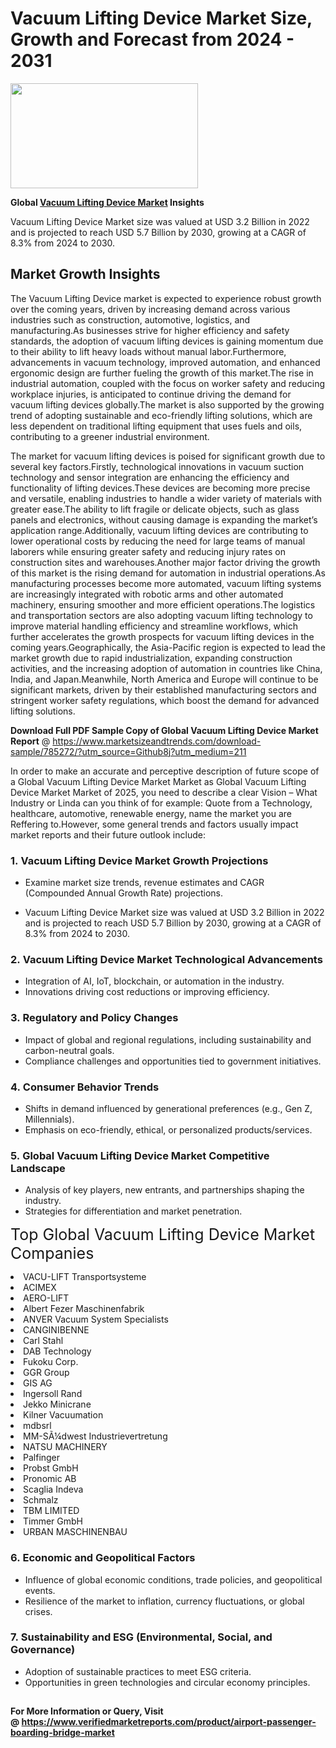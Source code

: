 <H1>Vacuum Lifting Device Market Size, Growth and Forecast from 2024 - 2031</H1><img class="aligncenter size-medium wp-image-584254" src="https://thirdeyenews.in/wp-content/uploads/2024/09/Global-Market-Research-300x168.jpeg" alt="" width="300" height="168" /><p><strong>Global&nbsp;<a href="https://www.marketsizeandtrends.com/download-sample/785272/?utm_source=Github8j?utm_medium=211">Vacuum Lifting Device Market</a> Insights</strong></p><p>Vacuum Lifting Device Market size was valued at USD 3.2 Billion in 2022 and is projected to reach USD 5.7 Billion by 2030, growing at a CAGR of 8.3% from 2024 to 2030.</p><p><h2>Market Growth Insights</h2> <p>The Vacuum Lifting Device market is expected to experience robust growth over the coming years, driven by increasing demand across various industries such as construction, automotive, logistics, and manufacturing.As businesses strive for higher efficiency and safety standards, the adoption of vacuum lifting devices is gaining momentum due to their ability to lift heavy loads without manual labor.Furthermore, advancements in vacuum technology, improved automation, and enhanced ergonomic design are further fueling the growth of this market.The rise in industrial automation, coupled with the focus on worker safety and reducing workplace injuries, is anticipated to continue driving the demand for vacuum lifting devices globally.The market is also supported by the growing trend of adopting sustainable and eco-friendly lifting solutions, which are less dependent on traditional lifting equipment that uses fuels and oils, contributing to a greener industrial environment.</p> <p>The market for vacuum lifting devices is poised for significant growth due to several key factors.Firstly, technological innovations in vacuum suction technology and sensor integration are enhancing the efficiency and functionality of lifting devices.These devices are becoming more precise and versatile, enabling industries to handle a wider variety of materials with greater ease.The ability to lift fragile or delicate objects, such as glass panels and electronics, without causing damage is expanding the market’s application range.Additionally, vacuum lifting devices are contributing to lower operational costs by reducing the need for large teams of manual laborers while ensuring greater safety and reducing injury rates on construction sites and warehouses.Another major factor driving the growth of this market is the rising demand for automation in industrial operations.As manufacturing processes become more automated, vacuum lifting systems are increasingly integrated with robotic arms and other automated machinery, ensuring smoother and more efficient operations.The logistics and transportation sectors are also adopting vacuum lifting technology to improve material handling efficiency and streamline workflows, which further accelerates the growth prospects for vacuum lifting devices in the coming years.Geographically, the Asia-Pacific region is expected to lead the market growth due to rapid industrialization, expanding construction activities, and the increasing adoption of automation in countries like China, India, and Japan.Meanwhile, North America and Europe will continue to be significant markets, driven by their established manufacturing sectors and stringent worker safety regulations, which boost the demand for advanced lifting solutions.</p> <p><span class=""><strong>Download Full PDF Sample Copy of Global Vacuum Lifting Device Market Report</strong> @ <a href="https://www.marketsizeandtrends.com/download-sample/785272/?utm_source=Github8j?utm_medium=211" target="_blank">https://www.marketsizeandtrends.com/download-sample/785272/?utm_source=Github8j?utm_medium=211</a></span></p><p>In order to make an accurate and perceptive description of future scope of a Global&nbsp;Vacuum Lifting Device Market Market as Global&nbsp;Vacuum Lifting Device Market Market of 2025, you need to describe a clear Vision &ndash; What Industry or Linda can you think of for example: Quote from a Technology, healthcare, automotive, renewable energy, name the market you are Reffering to.However, some general trends and factors usually impact market reports and their future outlook include:</p><h3>1.&nbsp;<strong>Vacuum Lifting Device Market Growth Projections</strong></h3><ul><li>Examine market size trends, revenue estimates and CAGR (Compounded Annual Growth Rate) projections.</li><li><p>Vacuum Lifting Device Market size was valued at USD 3.2 Billion in 2022 and is projected to reach USD 5.7 Billion by 2030, growing at a CAGR of 8.3% from 2024 to 2030.</p></li></ul><h3>2.&nbsp;<strong>Vacuum Lifting Device Market Technological Advancements</strong></h3><ul><li>Integration of AI, IoT, blockchain, or automation in the industry.</li><li>Innovations driving cost reductions or improving efficiency.</li></ul><h3>3.&nbsp;<strong>Regulatory and Policy Changes</strong></h3><ul><li>Impact of global and regional regulations, including sustainability and carbon-neutral goals.</li><li>Compliance challenges and opportunities tied to government initiatives.</li></ul><h3>4.&nbsp;<strong>Consumer Behavior Trends</strong></h3><ul><li>Shifts in demand influenced by generational preferences (e.g., Gen Z, Millennials).</li><li>Emphasis on eco-friendly, ethical, or personalized products/services.</li></ul><h3>5.&nbsp;<strong>Global Vacuum Lifting Device Market Competitive Landscape</strong></h3><ul><li>Analysis of key players, new entrants, and partnerships shaping the industry.</li><li>Strategies for differentiation and market penetration.</li></ul><p data-pm-slice="1 1 []"><span style="color: inherit; font-family: inherit; font-size: 25px;">Top Global Vacuum Lifting Device Market Companies</span></p><div class="" data-test-id=""><p><li>VACU-LIFT Transportsysteme</li><li> ACIMEX</li><li> AERO-LIFT</li><li> Albert Fezer Maschinenfabrik</li><li> ANVER Vacuum System Specialists</li><li> CANGINIBENNE</li><li> Carl Stahl</li><li> DAB Technology</li><li> Fukoku Corp.</li><li> GGR Group</li><li> GIS AG</li><li> Ingersoll Rand</li><li> Jekko Minicrane</li><li> Kilner Vacuumation</li><li> mdbsrl</li><li> MM-SÃ¼dwest Industrievertretung</li><li> NATSU MACHINERY</li><li> Palfinger</li><li> Probst GmbH</li><li> Pronomic AB</li><li> Scaglia Indeva</li><li> Schmalz</li><li> TBM LIMITED</li><li> Timmer GmbH</li><li> URBAN MASCHINENBAU</li></p></div><h3>6.&nbsp;<strong>Economic and Geopolitical Factors</strong></h3><ul><li>Influence of global economic conditions, trade policies, and geopolitical events.</li><li>Resilience of the market to inflation, currency fluctuations, or global crises.</li></ul><h3>7.&nbsp;<strong>Sustainability and ESG (Environmental, Social, and Governance)</strong></h3><ul><li>Adoption of sustainable practices to meet ESG criteria.</li><li>Opportunities in green technologies and circular economy principles.</li></ul><h2><strong style="font-size: 14px;">For More Information or Query, Visit @&nbsp;</strong><a style="background-color: #ffffff; font-size: 14px;" href="https://www.marketsizeandtrends.com/report/vacuum-lifting-device-market/" target="_blank">https://www.verifiedmarketreports.com/product/airport-passenger-boarding-bridge-market</a></h2>